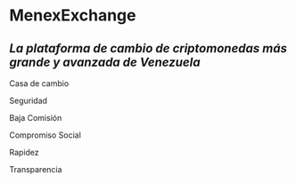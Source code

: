 # MenexExchange

## _La plataforma de cambio de criptomonedas más grande y avanzada de Venezuela_

Casa de cambio  

Seguridad

Baja Comisión

Compromiso Social

Rapidez

Transparencia
